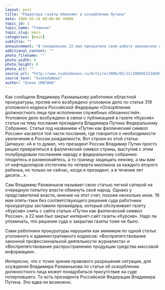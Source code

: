 ```yaml
---
layout: post
title: "Редактора газеты обвиняют в оскорблении Путина"
date: 2006-05-24 00:00:00 +0000
topic_id: 1
topic_name: "Главное"
topic_slug: main
categories: [main]
subtitle: ""
announcement: "В понедельник 22 мая прекратило свою работу ивановское интернет-издание «Курсив». Как рассказал редактор интернет-газеты Владимир Рахманьков, в пятницу 19 мая к нему в редакцию пришли работники областной прокуратуры, которые без предъявления постановления суда провели обыск в редакции и изъяли все системные компьютерные блоки, учредительную документацию и трудовую книжку Владимира Рахманькова. В этот же день также без постановления суда был произведен обыск в квартире редактора «Курсива» Владимира Рахманькова. В ходе обыска в квартире был изъят системный блок от домашнего компьютера."
additional_content: ""
photo_filename: ""
photo_width: 0
photo_height: 0
photo_alt: ""
source_url: "http://www.svobodanews.ru/Article/2006/05/22/20060522184857267.html"
source_text: "SvobodaNews"
author: "Елена СМАГИНА"
---
```

Как сообщили Владимиру Рахманькову работники областной прокуратуры, против него возбуждено уголовное дело по статье 319 уголовного кодекса Российской Федерации «Оскорбление должностного лица при исполнении служебных обязанностей». Уголовное дело возбуждено в связи с публикацией в газете «Курсив» статьи на тему послания президента Владимира Путина Федеральному Собранию. Статья под названием «Путин как фаллический символ России» касается той части послания, где говорится о необходимости увеличения в России рождаемости. Вот строки из этой статьи. Цитирую: «А я то думал, что президент России Владимир Путин просто решил превратиться в фаллический символ страны, выступив с этим полубредовым посланием народу и федеральному собранию: плодитесь и размножайтесь, а то границу защищать некому, а мы вам от нефтедолларов отстегнем по четверти миллиона за каждого второго ребенка, но только не сейчас, когда я президент, а в течение лет десяти…».

Сам Владимир Рахманьков называет свою статью легкой сатирой на очередную попытку власти обмануть свой народ. Однако у представителей власти, мнение на этот счет, похоже несколько иное. 19 мая опять-таки без соответствующего решения суда работники прокуратуры заставили провайдера, который обслуживает газету «Курсив» снять с сайта статью «Путин как фаллический символ России», а 22 мая был закрыт интернет-сайт газеты «Курсив». Надо ли упоминать, что решения суда о закрытии газеты тоже не было.

Сами работники прокуратуры нарушили как минимум по одной статье уголовного и административного кодексов: «Воспрепятствование законной профессиональной деятельности журналиста» и «Воспрепятствование распространению продукции средства массовой информации».

Интересно, что с точки зрения правового разрешения ситуации, для осуждения Владимира Рахманькова по статье об оскорблении должностного лица может понадобиться присутствие на суде потерпевшего. То есть президента Российской Федерации Владимира Путина. Это едва ли возможно.
